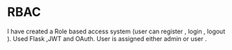 # RBAC
I  have created a Role based access system (user can register , login , logout ). Used Flask ,JWT and OAuth. User is  assigned either admin or user .
